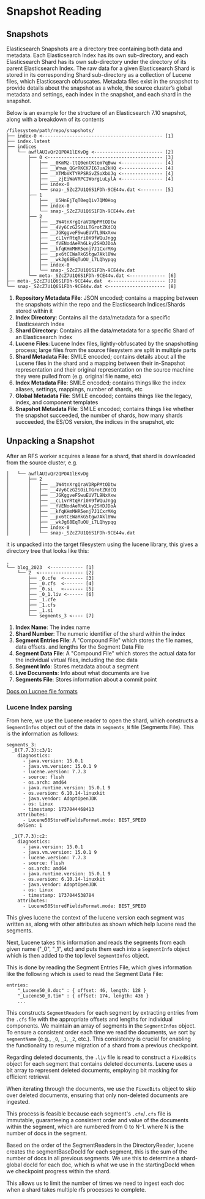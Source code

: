 # Snapshot Reading

## Snapshots

Elasticsearch Snapshots are a directory tree containing both data and metadata.  Each Elasticsearch Index has its own sub-directory, and each Elasticsearch Shard has its own sub-directory under the directory of its parent Elasticsearch Index.  The raw data for a given Elasticsearch Shard is stored in its corresponding Shard sub-directory as a collection of Lucene files, which Elasticsearch obfuscates.  Metadata files exist in the snapshot to provide details about the snapshot as a whole, the source cluster’s global metadata and settings, each index in the snapshot, and each shard in the snapshot.

Below is an example for the structure of an Elasticsearch 7.10 snapshot, along with a breakdown of its contents

```
/filesystem/path/repo/snapshots/
├── index-0 <-------------------------------------------- [1]
├── index.latest
├── indices
│   └── awflAUIvQr2QPOA1lEKvDg <------------------------- [2]
│       ├── 0 <------------------------------------------ [3]
│       │   ├── __0KmMz-ttQ0entKtem7qBww <--------------- [4]
│       │   ├── __Wnwa_QGrRKCK7I67ua2kHQ <--------------- [4]
│       │   ├── __XTMbVKTYRPSRGvZSoXbUJg <--------------- [4]
│       │   ├── ___zjEiWaVRPCIWorgLuLylA <--------------- [4]
│       │   ├── index-0
│       │   └── snap-_SZcZ7U1Q6S1FDh-9CE44w.dat <-------- [5]
│       ├── 1
│       │   ├── __U5HnEjTqT0egQiv7QM0Hog
│       │   ├── index-0
│       │   └── snap-_SZcZ7U1Q6S1FDh-9CE44w.dat
│       ├── 2
│       │   ├── __3W4tnXrgQraVDRpPMtODtw
│       │   ├── __4Vy6CzG2SOiLTGrotZKdCQ
│       │   ├── __JGKggveFSwuEUV7L9NxXxw
│       │   ├── __cL1vrRtqRri0X9fWQuJngg
│       │   ├── __fVENodAeRh6Lky2SHDJDoA
│       │   ├── __kfqKHmMHR5enj7J1CxrMXg
│       │   ├── __px6tCEWaRkG5tgw7Akl8Ww
│       │   ├── __wkJg68EqTuOU_i7LQhypqg
│       │   ├── index-0
│       │   └── snap-_SZcZ7U1Q6S1FDh-9CE44w.dat
│       └── meta-_SZcZ7U1Q6S1FDh-9CE44w.dat <------------- [6]
├── meta-_SZcZ7U1Q6S1FDh-9CE44w.dat  <-------------------- [7]
└── snap-_SZcZ7U1Q6S1FDh-9CE44w.dat <--------------------- [8]
```

1. **Repository Metadata File**: JSON encoded; contains a mapping between the snapshots within the repo and the Elasticsearch Indices/Shards stored within it
2. **Index Directory**: Contains all the data/metadata for a specific Elasticsearch Index
3. **Shard Directory**: Contains all the data/metadata for a specific Shard of an Elasticsearch Index
4. **Lucene Files**: Lucene Index files, lightly-obfuscated by the snapshotting process; large files from the source filesystem are split in multiple parts
5. **Shard Metadata File**: SMILE encoded; contains details about all the Lucene files in the shard and a mapping between their in-Snapshot representation and their original representation on the source machine they were pulled from (e.g. original file name, etc)
6. **Index Metadata File**: SMILE encoded; contains things like the index aliases, settings, mappings, number of shards, etc
7. **Global Metadata File**: SMILE encoded; contains things like the legacy, index, and component templates
8. **Snapshot Metadata File**: SMILE encoded; contains things like whether the snapshot succeeded, the number of shards, how many shards succeeded, the ES/OS version, the indices in the snapshot, etc

## Unpacking a Snapshot

After an RFS worker acquires a lease for a shard, that shard is downloaded from the source cluster, e.g.

```
│   └── awflAUIvQr2QPOA1lEKvDg
│       ├── 2
│       │   ├── __3W4tnXrgQraVDRpPMtODtw
│       │   ├── __4Vy6CzG2SOiLTGrotZKdCQ
│       │   ├── __JGKggveFSwuEUV7L9NxXxw
│       │   ├── __cL1vrRtqRri0X9fWQuJngg
│       │   ├── __fVENodAeRh6Lky2SHDJDoA
│       │   ├── __kfqKHmMHR5enj7J1CxrMXg
│       │   ├── __px6tCEWaRkG5tgw7Akl8Ww
│       │   ├── __wkJg68EqTuOU_i7LQhypqg
│       │   ├── index-0
│       │   └── snap-_SZcZ7U1Q6S1FDh-9CE44w.dat
```

it is unpacked into the target filesystem using the lucene library, this gives a directory tree that looks like this:

```
.
└── blog_2023  <------------ [1] 
    └── 2  <---------------- [2] 
        ├── _0.cfe  <------- [3] 
        ├── _0.cfs  <------- [4] 
        ├── _0.si   <------- [5] 
        ├── _0_1.liv <------ [6] 
        ├── _1.cfe
        ├── _1.cfs
        ├── _1.si
        └── segments_3 <---- [7] 
```
1. **Index Name**: The index name
2. **Shard Number**: The numeric identifier of the shard within the index
3. **Segment Entries File**: A "Compound File" which stores the file names, data offsets. and lengths for the Segment Data File
4. **Segment Data File**: A "Compound File" which stores the actual data for the individual virtual files, including the doc data
5. **Segment Info**: Stores metadata about a segment
6. **Live Documents**: Info about what documents are live
7. **Segments File**: Stores information about a commit point

[Docs on Lucnee file formats](https://lucene.apache.org/core/10_1_0/core/org/apache/lucene/codecs/lucene101/package-summary.html#file-names)

### Lucene Index parsing

From here, we use the Lucene reader to open the shard, which constructs a `SegmentInfos` object out of the data in `segments_N` file (Segments File). This is the information as follows:

```
segments_3:
  _0(7.7.3):c3/1:
    diagnostics:
      - java.version: 15.0.1
      - java.vm.version: 15.0.1 9
      - lucene.version: 7.7.3
      - source: flush
      - os.arch: amd64
      - java.runtime.version: 15.0.1 9
      - os.version: 6.10.14-linuxkit
      - java.vendor: AdoptOpenJDK
      - os: Linux
      - timestamp: 1737044468413
    attributes:
      - Lucene50StoredFieldsFormat.mode: BEST_SPEED
    delGen: 1
  
  _1(7.7.3):c2:
    diagnostics:
      - java.version: 15.0.1
      - java.vm.version: 15.0.1 9
      - lucene.version: 7.7.3
      - source: flush
      - os.arch: amd64
      - java.runtime.version: 15.0.1 9
      - os.version: 6.10.14-linuxkit
      - java.vendor: AdoptOpenJDK
      - os: Linux
      - timestamp: 1737044538784
    attributes:
      - Lucene50StoredFieldsFormat.mode: BEST_SPEED
```

This gives lucene the context of the lucene version each segment was written as, along with other attributes as shown which help lucene read the segments.

Next, Lucene takes this information and reads the segments from each given name ("_0", "_1", etc) and puts them each into a `SegmentInfo` object which is then added to the top level `SegmentInfos` object.

This is done by reading the Segment Entries File, which gives information like the following which is used to read the Segment Data File:
```
entries:
    "_Lucene50_0.doc" : { offset: 46, length: 128 }
    "_Lucene50_0.tim" : { offset: 174, length: 436 }
    ...
```

This constructs `SegmentReaders` for each segment by extracting entries from the `.cfs` file with the appropriate offsets and lengths for individual components. We maintain an array of segments in the `SegmentInfos` object. To ensure a consistent order each time we read the documents, we sort by `segmentName` (e.g., `_0`, `_1`, `_2`, etc.). This consistency is crucial for enabling the functionality to resume migration of a shard from a previous checkpoint.

Regarding deleted documents, the `.liv` file is read to construct a `FixedBits` object for each segment that contains deleted documents. Lucene uses a bit array to represent deleted documents, employing bit masking for efficient retrieval.

When iterating through the documents, we use the `FixedBits` object to skip over deleted documents, ensuring that only non-deleted documents are ingested.

This process is feasible because each segment's `.cfe`/`.cfs` file is immutable, guaranteeing a consistent order and value of the documents within the segment, which are numbered from 0 to N-1. where N is the number of docs in the segment.

Based on the order of the SegmentReaders in the DirectoryReader, lucene creates the segmentBaseDocId for each segment, this is the sum of the number of docs in all previous segments.
We use this to determine a shard-global docId for each doc, which is what we use in the startingDocId when we checkpoint progress within the shard.

This allows us to limit the number of times we need to ingest each doc when a shard takes multiple rfs processes to complete.
